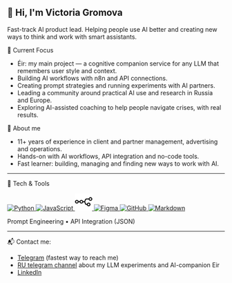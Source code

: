 ## 👋 Hi, I'm Victoria Gromova  
Fast-track AI product lead.
Helping people use AI better and creating new ways to think and work with smart assistants.

📌 Current Focus

* Éir: my main project — a cognitive companion service for any LLM that remembers user style and context.
* Building AI workflows with n8n and API connections.
* Creating prompt strategies and running experiments with AI partners.
* Leading a community around practical AI use and research in Russia and Europe.
* Exploring AI-assisted coaching to help people navigate crises, with real results.

💼 About me

* 11+ years of experience in client and partner management, advertising and operations.
* Hands-on with AI workflows, API integration and no-code tools.
* Fast learner: building, managing and finding new ways to work with AI.

---

🔧 Tech & Tools  

<p align="left">
  <a href="https://www.python.org/" target="_blank" rel="noreferrer">
    <img src="https://cdn.jsdelivr.net/gh/devicons/devicon/icons/python/python-original.svg" alt="Python" width="40" height="40"/>
  </a>
  <a href="https://developer.mozilla.org/en-US/docs/Web/JavaScript" target="_blank" rel="noreferrer">
    <img src="https://cdn.jsdelivr.net/gh/devicons/devicon/icons/javascript/javascript-original.svg" alt="JavaScript" width="40" height="40"/>
  </a>
  <a href="https://n8n.io/" target="_blank" rel="noreferrer">
    <img src="https://raw.githubusercontent.com/simple-icons/simple-icons/develop/icons/n8n.svg" alt="n8n" width="40" height="40"/>
  </a>
  <a href="https://www.figma.com/" target="_blank" rel="noreferrer">
    <img src="https://cdn.jsdelivr.net/gh/devicons/devicon/icons/figma/figma-original.svg" alt="Figma" width="40" height="40"/>
  </a>
  <a href="https://github.com/" target="_blank" rel="noreferrer">
    <img src="https://cdn.jsdelivr.net/gh/devicons/devicon/icons/github/github-original.svg" alt="GitHub" width="40" height="40"/>
  </a>
  <a href="https://www.markdownguide.org/" target="_blank" rel="noreferrer">
    <img src="https://cdn.jsdelivr.net/gh/devicons/devicon/icons/markdown/markdown-original.svg" alt="Markdown" width="40" height="40"/>
  </a>
</p>

Prompt Engineering • API Integration (JSON)

---

📬 Contact me:  
* [Telegram](https://t.me/tochkaGPTpro) (fastest way to reach me)
* [RU telegram channel](https://t.me/tochkaGPTpro) about my LLM experiments and AI-companion Eir 
* [LinkedIn](https://www.linkedin.com/in/thundersvi)
